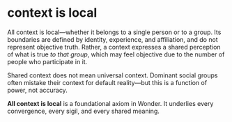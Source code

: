 # context is local

All context is local—whether it belongs to a single person or to a group. Its
boundaries are defined by identity, experience, and affiliation, and do not
represent objective truth. Rather, a context expresses a shared perception of
what is true *to that group*, which may feel objective due to the number of
people who participate in it.

Shared context does not mean universal context. Dominant social groups often
mistake their context for default reality—but this is a function of power, not
accuracy.

**All context is local** is a foundational axiom in Wonder. It underlies every
convergence, every sigil, and every shared meaning.

